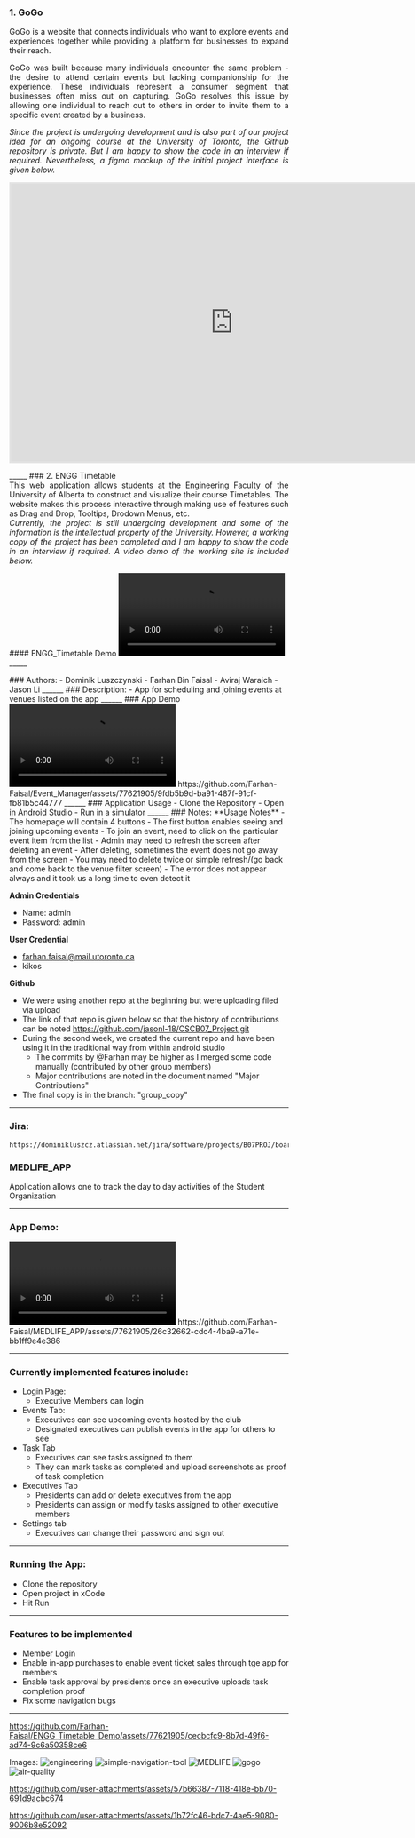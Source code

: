 ### 1. GoGo
<div style="text-align: justify">
GoGo is a website that connects individuals who want to explore events and experiences together while providing a platform for businesses to expand their reach.
  <p></p>
GoGo was built because many individuals encounter the same problem - the desire to attend certain events but lacking companionship for the experience. These individuals represent a consumer segment that businesses often miss out on capturing. GoGo resolves this issue by allowing one individual to reach out to others in order to invite them to a specific event created by a business.
  <p></p>
  <i>
  Since the project is undergoing development and is also part of our project idea for an ongoing course at the University of Toronto, the Github repository is private. But I am happy to show the code in an interview if required. Nevertheless, a figma mockup of the initial project interface is given below.
  </i>
</div>
<p></p>   
<iframe style="border: 3px solid rgba(0, 0, 0, 0.1);" width="800" height="500" src="https://www.figma.com/embed?embed_host=share&url=https%3A%2F%2Fwww.figma.com%2Ffile%2FphjEUkJow2olEZBOrIVRqh%2FGoGo%3Ftype%3Ddesign%26node-id%3D0%253A1%26t%3DaMwnDIiOXviLUBaK-1" allowfullscreen>
</iframe>
<p></p>
_____
### 2. ENGG Timetable
<div style="text-align: justify">
This web application allows students at the Engineering Faculty of the University of Alberta to construct and visualize their course Timetables. The website makes this process interactive through making use of features such as Drag and Drop, Tooltips, Drodown Menus, etc.
  <br>
  <i>
    Currently, the project is still undergoing development and some of the information is the intellectual property of the University. However, a working copy of the project has been completed and  I am happy to show the code in an interview if required. A video demo of the working site is included below.
  </i>
</div>
<p></p>
#### ENGG_Timetable Demo
<video src="https://github.com/Farhan-Faisal/ENGG_Timetable_Demo/assets/77621905/cecbcfc9-8b7d-49f6-ad74-9c6a50358ce6" controls="controls" style="max-width: 730px;">
</video>
_____
<p></p>
### Authors:
  - Dominik Luszczynski
  - Farhan Bin Faisal
  - Aviraj Waraich
  - Jason Li
______
### Description:
  - App for scheduling and joining events at venues listed on the app
______
### App Demo
<video src="https://github.com/Farhan-Faisal/Event_Manager/assets/77621905/9fdb5b9d-ba91-487f-91cf-fb81b5c44777" controls="controls" style="max-width: 730px;">
</video>
https://github.com/Farhan-Faisal/Event_Manager/assets/77621905/9fdb5b9d-ba91-487f-91cf-fb81b5c44777
______
### Application Usage
- Clone the Repository
- Open in Android Studio
- Run in a simulator
______
### Notes:
  **Usage Notes**
  - The homepage will contain 4 buttons
  - The first button enables seeing and joining upcoming events
      - To join an event, need to click on the particular event item from the list
  - Admin may need to refresh the screen after deleting an event
      - After deleting, sometimes the event does not go away from the screen
      - You may need to delete twice or simple refresh/(go back and come back to the venue filter screen)
      - The error does not appear always and it took us a long time to even detect it

  **Admin Credentials**
  - Name: admin
  - Password: admin

  **User Credential**
  - farhan.faisal@mail.utoronto.ca
  - kikos

  **Github**
  - We were using another repo at the beginning but were uploading filed via upload
  - The link of that repo is given below so that the history of contributions can be noted
                https://github.com/jasonl-18/CSCB07_Project.git
  - During the second week, we created the current repo and have been using it in the traditional way from within android studio
      - The commits by @Farhan may be higher as I merged some code manually (contributed by other group members)
      - Major contributions are noted in the document named "Major Contributions"
  - The final copy is in the branch: "group_copy"
______    
### Jira:
    https://dominikluszcz.atlassian.net/jira/software/projects/B07PROJ/boards/1


### MEDLIFE_APP
Application allows one to track the day to day activities of the Student Organization
___________
### App Demo:
<video src="https://github.com/Farhan-Faisal/MEDLIFE_APP/assets/77621905/26c32662-cdc4-4ba9-a71e-bb1ff9e4e386" controls="controls" style="max-width: 730px;">
</video>
https://github.com/Farhan-Faisal/MEDLIFE_APP/assets/77621905/26c32662-cdc4-4ba9-a71e-bb1ff9e4e386

_____
### Currently implemented features include:
-  Login Page: 
   -  Executive Members can login
-  Events Tab: 
   -  Executives can see upcoming events hosted by the club
   -  Designated executives can publish events in the app for others to see
-  Task Tab
   -  Executives can see tasks assigned to them
   -  They can mark tasks as completed and upload screenshots as proof of task completion
-  Executives Tab
   -  Presidents can add or delete executives from the app
   -  Presidents can assign or modify tasks assigned to other executive members
-  Settings tab
   -  Executives can change their password and sign out 
___________
### Running the App:
- Clone the repository
- Open project in xCode
- Hit Run
___________
### Features to be implemented
  - Member Login
  - Enable in-app purchases to enable event ticket sales through tge app for members
  - Enable task approval by presidents once an executive uploads task completion proof
  - Fix some navigation bugs
____________
https://github.com/Farhan-Faisal/ENGG_Timetable_Demo/assets/77621905/cecbcfc9-8b7d-49f6-ad74-9c6a50358ce6




Images:
![engineering](https://github.com/user-attachments/assets/4cd8c958-3781-4137-b442-7b2b9615e2dc)
![simple-navigation-tool](https://github.com/user-attachments/assets/473675ec-4e6c-4671-a058-cace1e96d80d)
![MEDLIFE](https://github.com/user-attachments/assets/1cc04cdb-7cca-4d45-83da-7d606d1ea52e)
![gogo](https://github.com/user-attachments/assets/af8a5bc1-4122-4382-ab17-30ed0ccb1154)
![air-quality]("https://github.com/user-attachments/assets/3d794c3c-9d82-4f05-a25f-cddc961c346f")




https://github.com/user-attachments/assets/57b66387-7118-418e-bb70-691d9acbc674




https://github.com/user-attachments/assets/1b72fc46-bdc7-4ae5-9080-9006b8e52092


